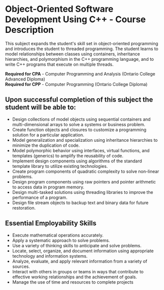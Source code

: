 
# Object-Oriented Software Development Using C++ - Course Description

This subject expands the student's skill set in object-oriented programming and introduces the student to threaded programming. The student learns to model relationships between classes using containers, inheritance hierarchies, and polymorphism in the C++ programming language, and to write C++ programs that execute on multiple threads.

**Required for CPA** - Computer Programming and Analysis (Ontario College Advanced Diploma)  
**Required for CPP** - Computer Programming (Ontario College Diploma)

## Upon successful completion of this subject the student will be able to:

- Design collections of model objects using sequential containers and multi-dimensional arrays to solve a systems or business problem.
- Create function objects and closures to customize a programming solution for a particular application.
- Model generalization and specialization using inheritance hierarchies to minimize the duplication of code.
- Model polymorphic behavior using interfaces, virtual functions, and templates (generics) to amplify the reusability of code.
- Implement design components using algorithms of the standard template library to utilize existing technologies.
- Create program components of quadratic complexity to solve non-linear problems.
- Design program components using raw pointers and pointer arithmetic to access data in program memory.
- Design multi-tasked solutions using threading libraries to improve the performance of a program.
- Design file stream objects to backup text and binary data for future restoration.

## Essential Employability Skills

- Execute mathematical operations accurately.
- Apply a systematic approach to solve problems.
- Use a variety of thinking skills to anticipate and solve problems.
- Locate, select, organize, and document information using appropriate technology and information systems.
- Analyze, evaluate, and apply relevant information from a variety of sources.
- Interact with others in groups or teams in ways that contribute to effective working relationships and the achievement of goals.
- Manage the use of time and resources to complete projects
